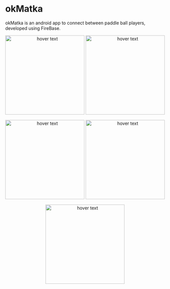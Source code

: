 # okMatka
okMatka is an android app to connect between paddle ball players, developed using FireBase.


<p align="center">
  <img src="https://user-images.githubusercontent.com/68731976/98446579-0ec27c00-2127-11eb-880b-1e22a8fd97b3.jpeg" width="250" title="hover text">
    <img src="https://user-images.githubusercontent.com/68731976/98446571-0702d780-2127-11eb-9ed6-50270f3ce926.jpeg" width="250" title="hover text">
</p>

<p align="center">
  <img src="https://user-images.githubusercontent.com/68731976/98446594-2ac61d80-2127-11eb-83e2-3f91518b2f6c.jpeg" width="250" title="hover text">
    <img src="https://user-images.githubusercontent.com/68731976/98446547-d753cf80-2126-11eb-85ed-5cd43c187595.jpeg" width="250" title="hover text">
</p>

<p align="center">
  <img src="https://user-images.githubusercontent.com/68731976/98446518-a07db980-2126-11eb-9883-6509c8a62606.jpeg" width="250" title="hover text">
</p>


